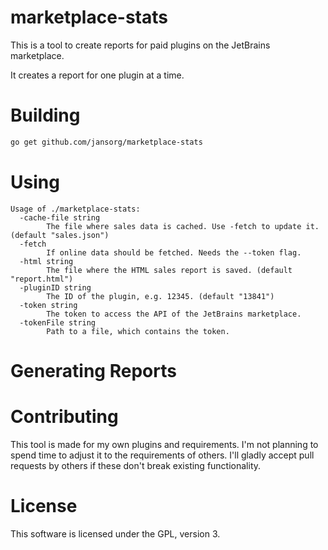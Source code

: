 # marketplace-stats
This is a tool to create reports for paid plugins on the JetBrains marketplace.

It creates a report for one plugin at a time.

# Building
```bash
go get github.com/jansorg/marketplace-stats
```

# Using
```plain
Usage of ./marketplace-stats:
  -cache-file string
        The file where sales data is cached. Use -fetch to update it. (default "sales.json")
  -fetch
        If online data should be fetched. Needs the --token flag.
  -html string
        The file where the HTML sales report is saved. (default "report.html")
  -pluginID string
        The ID of the plugin, e.g. 12345. (default "13841")
  -token string
        The token to access the API of the JetBrains marketplace.
  -tokenFile string
        Path to a file, which contains the token.
```

# Generating Reports

# Contributing
This tool is made for my own plugins and requirements. I'm not planning to spend time to adjust it to the requirements of others. I'll gladly accept pull requests by others if these don't break existing functionality.

# License
This software is licensed under the GPL, version 3.